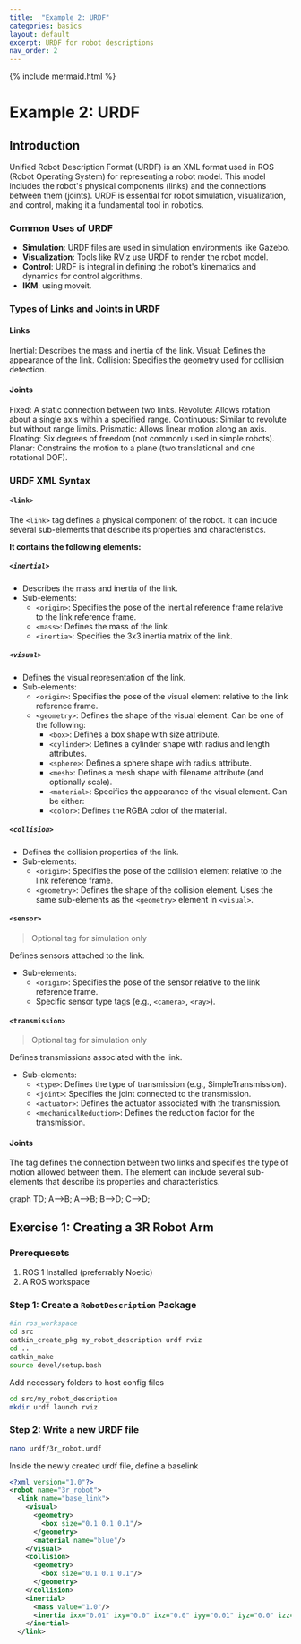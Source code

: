 ```yaml
---
title:  "Example 2: URDF"
categories: basics
layout: default
excerpt: URDF for robot descriptions
nav_order: 2
---
```


{% include mermaid.html %}


# Example 2: URDF

## Introduction
Unified Robot Description Format (URDF) is an XML format used in ROS (Robot Operating System) for representing a robot model. This model includes the robot's physical components (links) and the connections between them (joints). URDF is essential for robot simulation, visualization, and control, making it a fundamental tool in robotics.

### Common Uses of URDF

- __Simulation__: URDF files are used in simulation environments like Gazebo.
- __Visualization__: Tools like RViz use URDF to render the robot model.
- __Control__: URDF is integral in defining the robot's kinematics and dynamics for control algorithms.
- __IKM__: using moveit.

### Types of Links and Joints in URDF

#### Links

Inertial: Describes the mass and inertia of the link.
Visual: Defines the appearance of the link.
Collision: Specifies the geometry used for collision detection.

#### Joints

Fixed: A static connection between two links.
Revolute: Allows rotation about a single axis within a specified range.
Continuous: Similar to revolute but without range limits.
Prismatic: Allows linear motion along an axis.
Floating: Six degrees of freedom (not commonly used in simple robots).
Planar: Constrains the motion to a plane (two translational and one rotational DOF).

### URDF XML Syntax

#### `<link>`
The `<link>` tag defines a physical component of the robot. It can include several sub-elements that describe its properties and characteristics.

__It contains the following elements:__
##### `<inertial>`
- Describes the mass and inertia of the link.
- Sub-elements:
    - `<origin>`: Specifies the pose of the inertial reference frame relative to the link reference frame.
    - `<mass>`: Defines the mass of the link.
    - `<inertia>`: Specifies the 3x3 inertia matrix of the link.


##### `<visual>`
- Defines the visual representation of the link.
- Sub-elements:
    - `<origin>`: Specifies the pose of the visual element relative to the link reference frame.
    - `<geometry>`: Defines the shape of the visual element. Can be one of the following:
        - `<box>`: Defines a box shape with size attribute.
        - `<cylinder>`: Defines a cylinder shape with radius and length attributes.
        - `<sphere>`: Defines a sphere shape with radius attribute.
        - `<mesh>`: Defines a mesh shape with filename attribute (and optionally scale).
        - `<material>`: Specifies the appearance of the visual element. Can be either:
        - `<color>`: Defines the RGBA color of the material.

##### `<collision>`
- Defines the collision properties of the link.
- Sub-elements:
    - `<origin>`: Specifies the pose of the collision element relative to the link reference frame.
    - `<geometry>`: Defines the shape of the collision element. Uses the same sub-elements as the `<geometry>` element in `<visual>`.

#### `<sensor>`
> Optional tag for simulation only

Defines sensors attached to the link.
- Sub-elements:
    - `<origin>`: Specifies the pose of the sensor relative to the link reference frame.
    - Specific sensor type tags (e.g., `<camera>`, `<ray>`).

#### `<transmission>`
> Optional tag for simulation only

Defines transmissions associated with the link.
- Sub-elements:
    - `<type>`: Defines the type of transmission (e.g., SimpleTransmission).
    - `<joint>`: Specifies the joint connected to the transmission.
    - `<actuator>`: Defines the actuator associated with the transmission.
    - `<mechanicalReduction>`: Defines the reduction factor for the transmission.


#### Joints
The <joint> tag defines the connection between two links and specifies the type of motion allowed between them. The <joint> element can include several sub-elements that describe its properties and characteristics.

<div class="mermaid">
graph TD;
    A-->B;
    A-->B;
    B-->D;
    C-->D;
</div>


## Exercise 1: Creating a 3R Robot Arm

### Prerequesets

1. ROS 1 Installed (preferrably Noetic)
2. A ROS workspace

### Step 1: Create a `RobotDescription` Package

```bash
#in ros_workspace
cd src
catkin_create_pkg my_robot_description urdf rviz
cd ..
catkin_make
source devel/setup.bash
```
 
Add necessary folders to host config files
```bash
cd src/my_robot_description
mkdir urdf launch rviz
```

### Step 2: Write a new URDF file

```bash
nano urdf/3r_robot.urdf
```

Inside the newly created urdf file, define a baselink
```xml
<?xml version="1.0"?>
<robot name="3r_robot">
  <link name="base_link">
    <visual>
      <geometry>
        <box size="0.1 0.1 0.1"/>
      </geometry>
      <material name="blue"/>
    </visual>
    <collision>
      <geometry>
        <box size="0.1 0.1 0.1"/>
      </geometry>
    </collision>
    <inertial>
      <mass value="1.0"/>
      <inertia ixx="0.01" ixy="0.0" ixz="0.0" iyy="0.01" iyz="0.0" izz="0.01"/>
    </inertial>
  </link>

```

